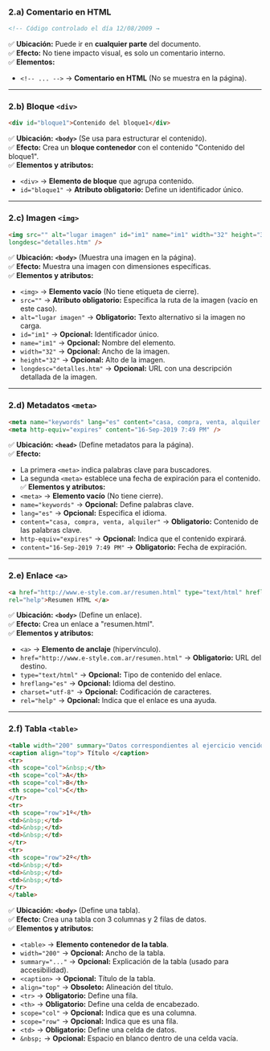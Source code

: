 ### **2.a) Comentario en HTML**  
```html
<!-- Código controlado el día 12/08/2009 →  
```
✅ **Ubicación:** Puede ir en **cualquier parte** del documento.  
✅ **Efecto:** No tiene impacto visual, es solo un comentario interno.  
✅ **Elementos:**  
   - `<!-- ... -->` → **Comentario en HTML** (No se muestra en la página).  

---

### **2.b) Bloque `<div>`**  
```html
<div id="bloque1">Contenido del bloque1</div>
```
✅ **Ubicación:** **`<body>`** (Se usa para estructurar el contenido).  
✅ **Efecto:** Crea un **bloque contenedor** con el contenido "Contenido del bloque1".  
✅ **Elementos y atributos:**  
   - `<div>` → **Elemento de bloque** que agrupa contenido.  
   - `id="bloque1"` → **Atributo obligatorio:** Define un identificador único.  

---

### **2.c) Imagen `<img>`**  
```html
<img src="" alt="lugar imagen" id="im1" name="im1" width="32" height="32"
longdesc="detalles.htm" />
```
✅ **Ubicación:** **`<body>`** (Muestra una imagen en la página).  
✅ **Efecto:** Muestra una imagen con dimensiones específicas.  
✅ **Elementos y atributos:**  
   - `<img>` → **Elemento vacío** (No tiene etiqueta de cierre).  
   - `src=""` → **Atributo obligatorio:** Especifica la ruta de la imagen (vacío en este caso).  
   - `alt="lugar imagen"` → **Obligatorio:** Texto alternativo si la imagen no carga.  
   - `id="im1"` → **Opcional:** Identificador único.  
   - `name="im1"` → **Opcional:** Nombre del elemento.  
   - `width="32"` → **Opcional:** Ancho de la imagen.  
   - `height="32"` → **Opcional:** Alto de la imagen.  
   - `longdesc="detalles.htm"` → **Opcional:** URL con una descripción detallada de la imagen.  

---

### **2.d) Metadatos `<meta>`**  
```html
<meta name="keywords" lang="es" content="casa, compra, venta, alquiler " />
<meta http-equiv="expires" content="16-Sep-2019 7:49 PM" />
```
✅ **Ubicación:** **`<head>`** (Define metadatos para la página).  
✅ **Efecto:**  
   - La primera `<meta>` indica palabras clave para buscadores.  
   - La segunda `<meta>` establece una fecha de expiración para el contenido.  
✅ **Elementos y atributos:**  
   - `<meta>` → **Elemento vacío** (No tiene cierre).  
   - `name="keywords"` → **Opcional:** Define palabras clave.  
   - `lang="es"` → **Opcional:** Especifica el idioma.  
   - `content="casa, compra, venta, alquiler"` → **Obligatorio:** Contenido de las palabras clave.  
   - `http-equiv="expires"` → **Opcional:** Indica que el contenido expirará.  
   - `content="16-Sep-2019 7:49 PM"` → **Obligatorio:** Fecha de expiración.  

---

### **2.e) Enlace `<a>`**  
```html
<a href="http://www.e-style.com.ar/resumen.html" type="text/html" hreflang="es" charset="utf-8"
rel="help">Resumen HTML </a>
```
✅ **Ubicación:** **`<body>`** (Define un enlace).  
✅ **Efecto:** Crea un enlace a "resumen.html".  
✅ **Elementos y atributos:**  
   - `<a>` → **Elemento de anclaje** (hipervínculo).  
   - `href="http://www.e-style.com.ar/resumen.html"` → **Obligatorio:** URL del destino.  
   - `type="text/html"` → **Opcional:** Tipo de contenido del enlace.  
   - `hreflang="es"` → **Opcional:** Idioma del destino.  
   - `charset="utf-8"` → **Opcional:** Codificación de caracteres.  
   - `rel="help"` → **Opcional:** Indica que el enlace es una ayuda.  

---

### **2.f) Tabla `<table>`**  
```html
<table width="200" summary="Datos correspondientes al ejercicio vencido">
<caption align="top"> Título </caption>
<tr>
<th scope="col">&nbsp;</th>
<th scope="col">A</th>
<th scope="col">B</th>
<th scope="col">C</th>
</tr>
<tr>
<th scope="row">1º</th>
<td>&nbsp;</td>
<td>&nbsp;</td>
<td>&nbsp;</td>
</tr>
<tr>
<th scope="row">2º</th>
<td>&nbsp;</td>
<td>&nbsp;</td>
<td>&nbsp;</td>
</tr>
</table>
```
✅ **Ubicación:** **`<body>`** (Define una tabla).  
✅ **Efecto:** Crea una tabla con 3 columnas y 2 filas de datos.  
✅ **Elementos y atributos:**  
   - `<table>` → **Elemento contenedor de la tabla**.  
   - `width="200"` → **Opcional:** Ancho de la tabla.  
   - `summary="..."` → **Opcional:** Explicación de la tabla (usado para accesibilidad).  
   - `<caption>` → **Opcional:** Título de la tabla.  
   - `align="top"` → **Obsoleto:** Alineación del título.  
   - `<tr>` → **Obligatorio:** Define una fila.  
   - `<th>` → **Obligatorio:** Define una celda de encabezado.  
   - `scope="col"` → **Opcional:** Indica que es una columna.  
   - `scope="row"` → **Opcional:** Indica que es una fila.  
   - `<td>` → **Obligatorio:** Define una celda de datos.  
   - `&nbsp;` → **Opcional:** Espacio en blanco dentro de una celda vacía.  


